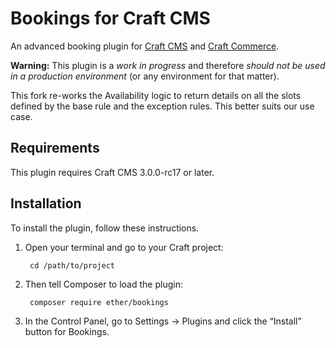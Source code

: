 # Bookings for Craft CMS

An advanced booking plugin for [Craft CMS](https://craftcms.com) and [Craft Commerce](https://craftcommerce.com).

**Warning:** This plugin is a _work in progress_ and therefore _should not be used in a production environment_ (or any environment for that matter).

This fork re-works the Availability logic to return details on all the slots defined by the base rule and the exception rules. This better suits our use case.

## Requirements

This plugin requires Craft CMS 3.0.0-rc17 or later.

## Installation

To install the plugin, follow these instructions.

1. Open your terminal and go to your Craft project:

        cd /path/to/project

2. Then tell Composer to load the plugin:

        composer require ether/bookings

3. In the Control Panel, go to Settings → Plugins and click the “Install” button for Bookings.
